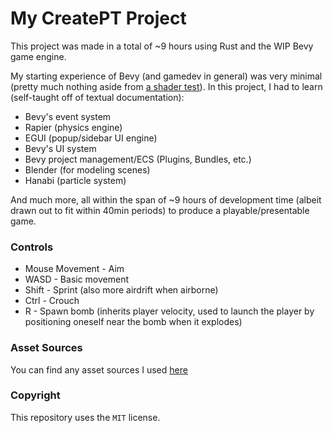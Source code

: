 # My CreatePT Project
This project was made in a total of ~9 hours using Rust and the WIP Bevy game engine.

My starting experience of Bevy (and gamedev in general) was very minimal (pretty much nothing aside from [a shader test](https://inflectrix.github.io/bevy-shader-test)). In this project, I had to learn (self-taught off of textual documentation):
- Bevy's event system
- Rapier (physics engine)
- EGUI (popup/sidebar UI engine)
- Bevy's UI system
- Bevy project management/ECS (Plugins, Bundles, etc.)
- Blender (for modeling scenes)
- Hanabi (particle system)

And much more, all within the span of ~9 hours of development time (albeit drawn out to fit within 40min periods) to produce a playable/presentable game.

### Controls
- Mouse Movement - Aim
- WASD - Basic movement
- Shift - Sprint (also more airdrift when airborne)
- Ctrl - Crouch
- R - Spawn bomb (inherits player velocity, used to launch the player by positioning oneself near the bomb when it explodes)

### Asset Sources
You can find any asset sources I used [here](/assets/credits.txt)

### Copyright
This repository uses the `MIT` license.